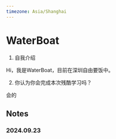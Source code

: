 ```yaml
---
timezone: Asia/Shanghai
---
```



# WaterBoat

1. 自我介绍

Hi，我是WaterBoat，目前在深圳自由要饭中。


2. 你认为你会完成本次残酷学习吗？

会的
   
## Notes

<!-- Content_START -->

### 2024.09.23

<!-- Content_END -->

